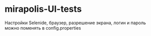 # mirapolis-UI-tests
Настройки Selenide, браузер, разрешение экрана, логин и пароль можно поменять в config.properties
